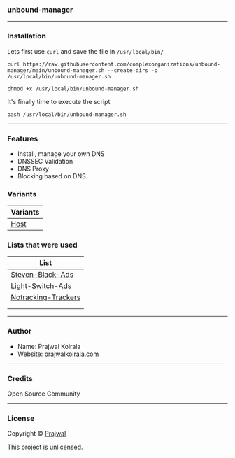 ### unbound-manager

---
### Installation
Lets first use `curl` and save the file in `/usr/local/bin/`
```
curl https://raw.githubusercontent.com/complexorganizations/unbound-manager/main/unbound-manager.sh --create-dirs -o /usr/local/bin/unbound-manager.sh
```
```
chmod +x /usr/local/bin/unbound-manager.sh
```
It's finally time to execute the script
```
bash /usr/local/bin/unbound-manager.sh
```
---
### Features
- Install, manage your own DNS
- DNSSEC Validation
- DNS Proxy
- Blocking based on DNS

### Variants
| Variants               |
| ---------------------  |
| [Host](https://raw.githubusercontent.com/complexorganizations/unbound-manager/main/configs/host) |

### Lists that were used
| List                   |
| ---------------------  |
| [Steven-Black-Ads](https://raw.githubusercontent.com/StevenBlack/hosts/master/hosts) |
| [Light-Switch-Ads](https://raw.githubusercontent.com/lightswitch05/hosts/master/docs/lists/ads-and-tracking-extended.txt) |
| [Notracking-Trackers](https://raw.githubusercontent.com/notracking/hosts-blocklists/master/unbound/unbound.blacklist.conf) |
|                        |
|                        |


---
### Author
* Name: Prajwal Koirala
* Website: [prajwalkoirala.com](https://www.prajwalkoirala.com)

---
### Credits
Open Source Community

---
### License
Copyright © [Prajwal](https://github.com/prajwal-koirala)

This project is unlicensed.
